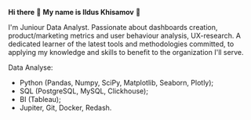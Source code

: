 **Hi there** 👋
**My name is Ildus Khisamov** 🙋

I'm Juniour Data Analyst. Passionate about dashboards creation, product/marketing metrics and user behaviour analysis, UX-research. A dedicated learner of the latest tools and methodologies committed, to applying my knowledge and skills to benefit to the organization I'll serve.

Data Analyse:

- Python (Pandas, Numpy, SciPy, Matplotlib, Seaborn, Plotly);
- SQL (PostgreSQL, MySQL, Clickhouse);
- BI (Tableau);
- Jupiter, Git, Docker, Redash.
